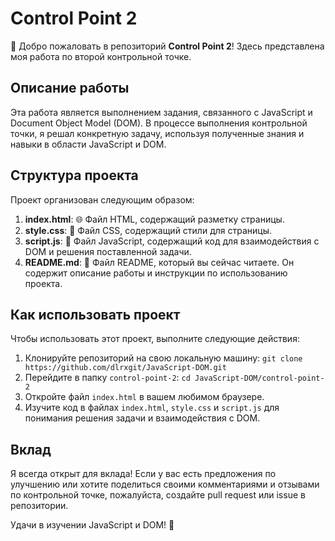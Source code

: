 # Control Point 2

👋 Добро пожаловать в репозиторий **Control Point 2**! Здесь представлена моя работа по второй контрольной точке.

## Описание работы

Эта работа является выполнением задания, связанного с JavaScript и Document Object Model (DOM). В процессе выполнения контрольной точки, я решал конкретную задачу, используя полученные знания и навыки в области JavaScript и DOM.

## Структура проекта

Проект организован следующим образом:

1. **index.html**: 🌐 Файл HTML, содержащий разметку страницы.
2. **style.css**: 🎨 Файл CSS, содержащий стили для страницы.
3. **script.js**: 🚀 Файл JavaScript, содержащий код для взаимодействия с DOM и решения поставленной задачи.
4. **README.md**: 📃 Файл README, который вы сейчас читаете. Он содержит описание работы и инструкции по использованию проекта.

## Как использовать проект

Чтобы использовать этот проект, выполните следующие действия:

1. Клонируйте репозиторий на свою локальную машину: `git clone https://github.com/dlrxgit/JavaScript-DOM.git`
2. Перейдите в папку `control-point-2`: `cd JavaScript-DOM/control-point-2`
3. Откройте файл `index.html` в вашем любимом браузере.
4. Изучите код в файлах `index.html`, `style.css` и `script.js` для понимания решения задачи и взаимодействия с DOM.

## Вклад

Я всегда открыт для вклада! Если у вас есть предложения по улучшению или хотите поделиться своими комментариями и отзывами по контрольной точке, пожалуйста, создайте pull request или issue в репозитории.

Удачи в изучении JavaScript и DOM! 🚀
